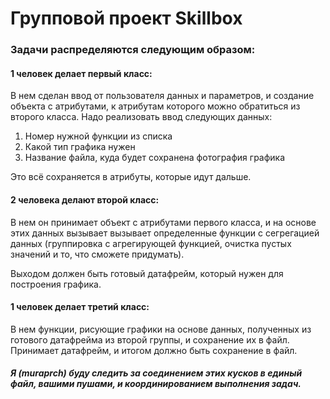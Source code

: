 # Групповой проект Skillbox

### Задачи распределяются следующим образом:
#### 1 человек делает первый класс:
В нем сделан ввод от пользователя данных и параметров, и создание объекта с атрибутами, к атрибутам которого можно обратиться из второго класса.
Надо реализовать ввод следующих данных:
  1. Номер нужной функции из списка
  2. Какой тип графика нужен
  3. Название файла, куда будет сохранена фотография графика <br />

Это всё сохраняется в атрибуты, которые идут дальше.
#### 2 человека делают второй класс:
В нем он принимает объект с атрибутами первого класса, и на основе этих данных вызывает вызывает определенные функции с сегрегацией данных (группировка с агрегирующей функцией, очистка пустых значений и то, что сможете придумать).

Выходом должен быть готовый датафрейм, который нужен для построения графика.
#### 1 человек делает третий класс:
В нем функции, рисующие графики на основе данных, полученных из готового датафрейма из второй группы, и сохранение их в файл.
Принимает датафрейм, и итогом должно быть сохранение в файл.


##### Я (muraprch) буду следить за соединением этих кусков в единый файл, вашими пушами, и координированием выполнения задач.
